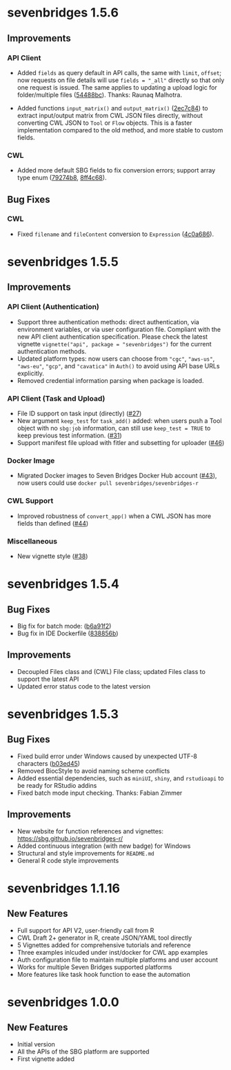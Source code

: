 # sevenbridges 1.5.6

## Improvements

### API Client

- Added `fields` as query default in API calls, the same with `limit`, `offset`; now requests on file details will use `fields = "_all"` directly so that only one request is issued. The same applies to updating a upload logic for folder/multiple files ([54488bc](https://github.com/sbg/sevenbridges-r/commit/54488bcaa77e999b198999e81af8c6c471908d9f)). Thanks: Raunaq Malhotra.

- Added functions `input_matrix()` and `output_matrix()` ([2ec7c84](https://github.com/sbg/sevenbridges-r/commit/2ec7c84ede491e50639502ca0d34bae04c5cde8f)) to extract input/output matrix from CWL JSON files directly, without converting CWL JSON to `Tool` or `Flow` objects. This is a faster implementation compared to the old method, and more stable to custom fields.

### CWL

- Added more default SBG fields to fix conversion errors; support array type enum ([79274b8](https://github.com/sbg/sevenbridges-r/commit/79274b8d75f838934d736c30f11da417416030c5), [8ff4c68](https://github.com/sbg/sevenbridges-r/commit/8ff4c6832e7aff63fbdeb0904d0d7f937334eb0c)).

## Bug Fixes

### CWL

- Fixed `filename` and `fileContent` conversion to `Expression` ([4c0a686](https://github.com/sbg/sevenbridges-r/commit/4c0a6867b597d0c6e882ed63216c7c3882257404)).

# sevenbridges 1.5.5

## Improvements

### API Client (Authentication)

- Support three authentication methods: direct authentication, via environment variables, or via user configuration file. Compliant with the new API client authentication specification. Please check the latest vignette `vignette("api", package = "sevenbridges")` for the current authentication methods.
- Updated platform types: now users can choose from `"cgc"`, `"aws-us"`, `"aws-eu"`, `"gcp"`, and `"cavatica"` in `Auth()` to avoid using API base URLs explicitly.
- Removed credential information parsing when package is loaded.

### API Client (Task and Upload)

- File ID support on task input (directly) ([#27](https://github.com/sbg/sevenbridges-r/issues/27))
- New argument `keep_test` for `task_add()` added: when users push a Tool object with no `sbg:job` information, can still use `keep_test = TRUE` to keep previous test information. ([#31](https://github.com/sbg/sevenbridges-r/issues/31))
- Support manifest file upload with fitler and subsetting for uploader ([#46](https://github.com/sbg/sevenbridges-r/issues/46))

### Docker Image

- Migrated Docker images to Seven Bridges Docker Hub account ([#43](https://github.com/sbg/sevenbridges-r/issues/43)), now users could use `docker pull sevenbridges/sevenbridges-r`

### CWL Support

- Improved robustness of `convert_app()` when a CWL JSON has more fields than defined ([#44](https://github.com/sbg/sevenbridges-r/issues/44))

### Miscellaneous

- New vignette style ([#38](https://github.com/sbg/sevenbridges-r/issues/38))

# sevenbridges 1.5.4

## Bug Fixes

- Big fix for batch mode: ([b6a91f2](https://github.com/sbg/sevenbridges-r/commit/b6a91f2fbbb59cbe6dc40b63f6b7057064e25c19))
- Bug fix in IDE Dockerfile ([838856b](https://github.com/sbg/sevenbridges-r/commit/838856bd1dfb4ea8bc143f246a152deda3c76d92))

## Improvements

- Decoupled Files class and (CWL) File class; updated Files class to support the latest API
- Updated error status code to the latest version

# sevenbridges 1.5.3

## Bug Fixes

- Fixed build error under Windows caused by unexpected UTF-8 characters ([b03ed45](https://github.com/sbg/sevenbridges-r/commit/b03ed45d5c9495196df311b58a2e275b3f2ea44a))
- Removed BiocStyle to avoid naming scheme conflicts
- Added essential dependencies, such as `miniUI`, `shiny`, and `rstudioapi` to be ready for RStudio addins
- Fixed batch mode input checking. Thanks: Fabian Zimmer

## Improvements

- New website for function references and vignettes: https://sbg.github.io/sevenbridges-r/
- Added continuous integration (with new badge) for Windows
- Structural and style improvements for `README.md`
- General R code style improvements

# sevenbridges 1.1.16

## New Features

- Full support for API V2, user-friendly call from R
- CWL Draft 2+ generator in R, create JSON/YAML tool directly
- 5 Vignettes added for comprehensive tutorials and reference
- Three examples inlcuded under inst/docker for CWL app examples
- Auth configuration file to maintain multiple platforms and user account
- Works for multiple Seven Bridges supported platforms
- More features like task hook function to ease the automation

# sevenbridges 1.0.0

## New Features

- Initial version
- All the APIs of the SBG platform are supported
- First vignette added
